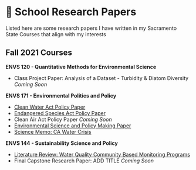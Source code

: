 # :page_facing_up: School Research Papers

Listed here are some research papers I have written in my Sacramento State Courses that align with my interests

## Fall 2021 Courses
**ENVS 120 - Quantitative Methods for Environmental Science**
- Class Project Paper: Analysis of a Dataset - Turbidity & Diatom Diversity _Coming Soon_

**ENVS 171 - Environmental Politics and Policy**
- [Clean Water Act Policy Paper](https://github.com/dylanporyan/School_Research_Papers/blob/main/paper_links/CWA%20Policy%20Paper.docx)
- [Endangered Species Act Policy Paper](https://github.com/dylanporyan/School_Research_Papers/blob/main/paper_links/ESA%20Policy%20Assignment.docx)
- Clean Air Act Policy Paper _Coming Soon_
- [Environmental Science and Policy Making Paper](https://github.com/dylanporyan/School_Research_Papers/blob/main/paper_links/ENVS%20171%20Short%20Paper%201.docx)
- [Science Memo: CA Water Crisis](https://github.com/dylanporyan/School_Research_Papers/blob/main/paper_links/ENVS%20171%20Science%20Memo.docx)

**ENVS 144 - Sustainability Science and Policy**
- [Literature Review: Water Quality Community Based Monitoring Programs](https://github.com/dylanporyan/School_Research_Papers/blob/main/paper_links/ENVS%20144%20Literature%20Review.docx)
- Final Capstone Research Paper: ADD TITLE _Coming Soon_
